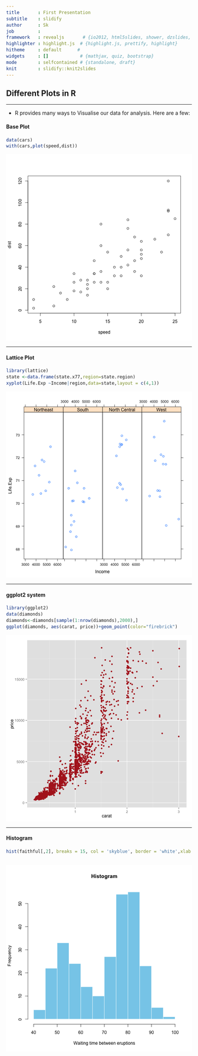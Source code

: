 ```yaml
---
title       : First Presentation
subtitle    : slidify
author      : Sk
job         :
framework   : revealjs       # {io2012, html5slides, shower, dzslides, ...}
highlighter : highlight.js  # {highlight.js, prettify, highlight}
hitheme     : default      # 
widgets     : []            # {mathjax, quiz, bootstrap}
mode        : selfcontained # {standalone, draft}
knit        : slidify::knit2slides
---
```


## Different Plots in R

---
* R provides many ways to Visualise our data for analysis. Here are a few:




####  Base Plot

```r
data(cars)
with(cars,plot(speed,dist))
```

![plot of chunk unnamed-chunk-2](figure/unnamed-chunk-2-1.png) 

---
####  Lattice Plot

```r
library(lattice)
state <-data.frame(state.x77,region=state.region)
xyplot(Life.Exp ~Income|region,data=state,layout = c(4,1))
```

![plot of chunk unnamed-chunk-3](figure/unnamed-chunk-3-1.png) 

---
####  ggplot2 system       

```r
library(ggplot2)
data(diamonds)
diamonds<-diamonds[sample(1:nrow(diamonds),2000),]
ggplot(diamonds, aes(carat, price))+geom_point(color="firebrick")
```

![plot of chunk unnamed-chunk-4](figure/unnamed-chunk-4-1.png) 

---

#### Histogram

```r
hist(faithful[,2], breaks = 15, col = 'skyblue', border = 'white',xlab = "Waiting time between eruptions", main = "Histogram")
```

![plot of chunk unnamed-chunk-5](figure/unnamed-chunk-5-1.png) 
---



